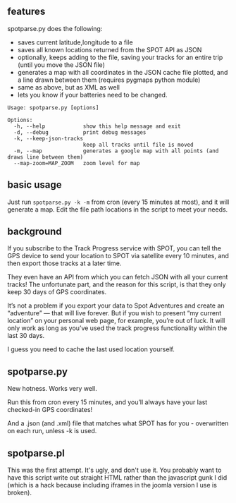 
features
--------
spotparse.py does the following:
 * saves current latitude,longitude to a file
 * saves all known locations returned from the SPOT API as JSON
 * optionally, keeps adding to the file, saving your tracks for an entire trip (until you move the JSON file)
 * generates a map with all coordinates in the JSON cache file plotted, and a line drawn between them (requires pygmaps python module)
 * same as above, but as XML as well
 * lets you know if your batteries need to be changed.

```
Usage: spotparse.py [options]

Options:
  -h, --help            show this help message and exit
  -d, --debug           print debug messages
  -k, --keep-json-tracks
                        keep all tracks until file is moved
  -m, --map             generates a google map with all points (and draws line between them)
  --map-zoom=MAP_ZOOM   zoom level for map
```

basic usage
-----------
Just run `spotparse.py -k -m` from cron (every 15 minutes at most), and it will generate a map.
Edit the file path locations in the script to meet your needs.

background
----------
If you subscribe to the Track Progress service with SPOT, you can tell the GPS device to send your location to SPOT via satellite every 10 minutes, and then export those tracks at a later time.

They even have an API from which you can fetch JSON with all your current tracks! The unfortunate part, and the reason for this script, is that they only keep 30 days of GPS coordinates.

It’s not a problem if you export your data to Spot Adventures and create an “adventure” — that will live forever. But if you wish to present “my current location” on your personal web page, for example, you’re out of luck. It will only work as long as you’ve used the track progress functionality within the last 30 days.

I guess you need to cache the last used location yourself.

spotparse.py
------------
New hotness. Works very well.

Run this from cron every 15 minutes, and you’ll always have your last checked-in GPS coordinates!

And a .json (and .xml) file that matches what SPOT has for you - overwritten on each run, unless -k is used.

spotparse.pl
------------
This was the first attempt. It's ugly, and don't use it.
You probably want to have this script write out straight HTML rather than the javascript gunk I did (which is a hack because including iframes in the joomla version I use is broken).
